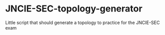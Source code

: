 # JNCIE-SEC-topology-generator

Little script that should generate a topology to practice for the JNCIE-SEC exam
